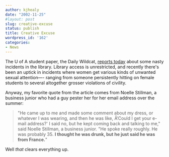 ```yaml
---
author: kjhealy
date: "2002-11-25"
#layout: post
slug: creative-excuse
status: publish
title: Creative Excuse
wordpress_id: '162'
categories:
- News
---
```


The U of A student paper, the Daily Wildcat, [reports today](http://wildcat.arizona.edu/papers/96/64/01_3.html "Arizona Daily Wildcat - Masturbation a library concern - Monday November 25, 2002") about some nasty incidents in the library. Library access is unrestricted, and recently there's been an uptick in incidents where women get various kinds of unwanted sexual attention—- ranging from someone persistently hitting on female students to several altogether grosser violations of civility.

Anyway, my favorite quote from the article comes from Noelle Stillman, a business junior who had a guy pester her for her email address over the summer:

> "He came up to me and made some comment about my dress, or whatever I was wearing, and then he was like, Â‘Could I get your e-mail address?' I said no, but he kept coming back and talking to me," said Noelle Stillman, a business junior. "He spoke really roughly. He was probably 35. **I thought he was drunk, but he just said he was from France.**"

Well *that* clears everything up.

